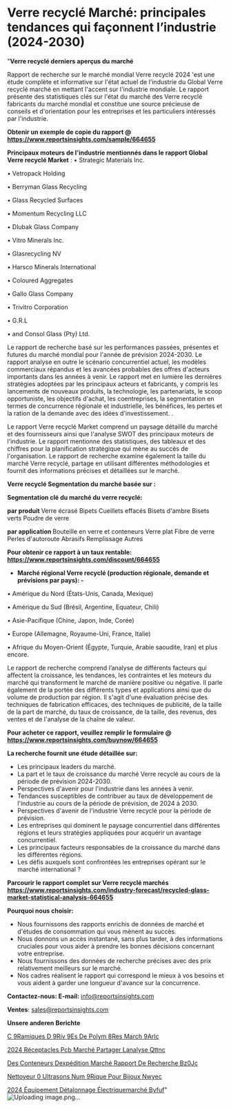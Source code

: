 # Verre recyclé Marché: principales tendances qui façonnent l’industrie (2024-2030)

"<strong>Verre recyclé derniers aperçus du marché</strong>

Rapport de recherche sur le marché mondial Verre recyclé 2024 'est une étude complète et informative sur l'état actuel de l'industrie du Global Verre recyclé marché en mettant l'accent sur l'industrie mondiale. Le rapport présente des statistiques clés sur l'état du marché des Verre recyclé fabricants du marché mondial et constitue une source précieuse de conseils et d'orientation pour les entreprises et les particuliers intéressés par l'industrie.

<strong>Obtenir un exemple de copie du rapport @ <a href=https://www.reportsinsights.com/sample/664655>https://www.reportsinsights.com/sample/664655</a></strong>

<strong>Principaux moteurs de l'industrie mentionnés dans le rapport Global Verre recyclé Market</strong> :
• Strategic Materials Inc.

• Vetropack Holding

• Berryman Glass Recycling

• Glass Recycled Surfaces

• Momentum Recycling LLC

• Dlubak Glass Company

• Vitro Minerals Inc.

• Glasrecycling NV

• Harsco Minerals International

• Coloured Aggregates

• Gallo Glass Company

• Trivitro Corporation

• G.R.L

• and Consol Glass (Pty) Ltd.

Le rapport de recherche basé sur les performances passées, présentes et futures du marché mondial pour l'année de prévision 2024-2030. Le rapport analyse en outre le scénario concurrentiel actuel, les modèles commerciaux répandus et les avancées probables des offres d'acteurs importants dans les années à venir. Le rapport met en lumière les dernières stratégies adoptées par les principaux acteurs et fabricants, y compris les lancements de nouveaux produits, la technologie, les partenariats, le scoop opportuniste, les objectifs d'achat, les coentreprises, la segmentation en termes de concurrence régionale et industrielle, les bénéfices, les pertes et la ration de la demande avec des idées d'investissement. .

Le rapport Verre recyclé Market comprend un paysage détaillé du marché et des fournisseurs ainsi que l'analyse SWOT des principaux moteurs de l'industrie. Le rapport mentionne des statistiques, des tableaux et des chiffres pour la planification stratégique qui mène au succès de l'organisation. Le rapport de recherche examine également la taille du marché Verre recyclé, partage en utilisant différentes méthodologies et fournit des informations précises et détaillées sur le marché.

<strong>Verre recyclé Segmentation du marché basée sur :</strong>

<strong> Segmentation clé du marché du verre recyclé: </strong>

<strong> par produit </strong>
Verre écrasé
Bipets
Cueillets effacés
Bisets d'ambre
Bisets verts
Poudre de verre

<strong> par application </strong>
Bouteille en verre et conteneurs
Verre plat
Fibre de verre
Perles d'autoroute
Abrasifs
Remplissage
Autres

<strong>Pour obtenir ce rapport à un taux rentable: <a href=https://www.reportsinsights.com/discount/664655>https://www.reportsinsights.com/discount/664655</a></strong>
<ul>
  <li><strong>Marché régional Verre recyclé (production régionale, demande et prévisions par pays): -</strong></li>
</ul>
• Amérique du Nord (États-Unis, Canada, Mexique)

• Amérique du Sud (Brésil, Argentine, Equateur, Chili)

• Asie-Pacifique (Chine, Japon, Inde, Corée)

• Europe (Allemagne, Royaume-Uni, France, Italie)

• Afrique du Moyen-Orient (Égypte, Turquie, Arabie saoudite, Iran) et plus encore.

Le rapport de recherche comprend l’analyse de différents facteurs qui affectent la croissance, les tendances, les contraintes et les moteurs du marché qui transforment le marché de manière positive ou négative. Il parle également de la portée des différents types et applications ainsi que du volume de production par région. Il s'agit d'une évaluation précise des techniques de fabrication efficaces, des techniques de publicité, de la taille de la part de marché, du taux de croissance, de la taille, des revenus, des ventes et de l'analyse de la chaîne de valeur.

<strong>Pour acheter ce rapport, veuillez remplir le formulaire @   <a href=https://www.reportsinsights.com/buynow/664655>https://www.reportsinsights.com/buynow/664655</a></strong>

<strong>La recherche fournit une étude détaillée sur:</strong>
<ul>
  <li>Les principaux leaders du marché.</li>
  <li>La part et le taux de croissance du marché Verre recyclé au cours de la période de prévision 2024-2030.</li>
  <li>Perspectives d'avenir pour l'industrie dans les années à venir.</li>
  <li>Tendances susceptibles de contribuer au taux de développement de l'industrie au cours de la période de prévision, de 2024 à 2030.</li>
  <li>Perspectives d'avenir de l'industrie Verre recyclé pour la période de prévision.</li>
  <li>Les entreprises qui dominent le paysage concurrentiel dans différentes régions et leurs stratégies appliquées pour acquérir un avantage concurrentiel.</li>
  <li>Les principaux facteurs responsables de la croissance du marché dans les différentes régions.</li>
  <li>Les défis auxquels sont confrontées les entreprises opérant sur le marché international ?</li>
</ul>

<strong>Parcourir le rapport complet sur Verre recyclé marchés <a href=https://www.reportsinsights.com/industry-forecast/recycled-glass-market-statistical-analysis-664655>https://www.reportsinsights.com/industry-forecast/recycled-glass-market-statistical-analysis-664655</a></strong>

<strong>Pourquoi nous choisir:</strong>
<ul>
  <li>Nous fournissons des rapports enrichis de données de marché et d'études de consommation qui vous mènent au succès.</li>
  <li>Nous donnons un accès instantané, sans plus tarder, à des informations cruciales pour vous aider à prendre les bonnes décisions concernant votre entreprise.</li>
  <li>Nous fournissons des données de recherche précises avec des prix relativement meilleurs sur le marché.</li>
  <li>Nos cadres réalisent le rapport qui correspond le mieux à vos besoins et vous aident à garder une longueur d'avance sur la concurrence.</li>
</ul>
<strong>Contactez-nous:
</strong><strong>E-mail:</strong> <a href=mailto:info@reportsinsights.com>info@reportsinsights.com</a>

<strong>Ventes</strong>: <a href=mailto:sales@reportsinsights.com>sales@reportsinsights.com</a>

<strong>Unsere anderen Berichte</strong>

<a href=https://www.linkedin.com/pulse/c%C3%A9ramiques-d%C3%A9riv%C3%A9es-de-polym%C3%A8res-march%C3%A9-9arlc/>C 9Ramiques D 9Riv 9Es De Polym 8Res March 9Arlc</a>

<a href=https://www.linkedin.com/pulse/2024-réceptacles-pcb-marché-partager-lanalyse-qttnc/>2024 Réceptacles Pcb Marché Partager Lanalyse Qttnc</a>

<a href=https://www.linkedin.com/pulse/des-conteneurs-dexpédition-marché-rapport-de-recherche-bz0jc/>Des Conteneurs Dexpédition Marché Rapport De Recherche Bz0Jc</a>

<a href=https://www.linkedin.com/pulse/nettoyeur-%C3%A0-ultrasons-num%C3%A9rique-pour-bijoux-nwyec/>Nettoyeur  0 Ultrasons Num 9Rique Pour Bijoux Nwyec</a>

<a href=https://www.linkedin.com/pulse/2024-équipement-détalonnage-électriquemarché-byfuf/>2024 Équipement Détalonnage Électriquemarché Byfuf</a>"
![Uploading image.png…]()

